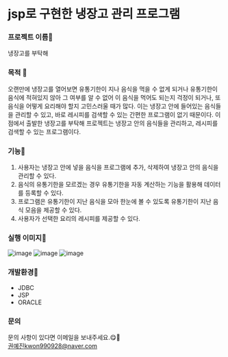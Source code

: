 # jsp로 구현한 냉장고 관리 프로그램

### 프로젝트 이름🧡   
냉장고를 부탁해

### 목적 💛   
오랜만에 냉장고를 열어보면 유통기한이 지나 음식을 먹을 수 없게 되거나 유통기한이 음식에 적혀있지 않아 그 여부를 알 수 없어 이 음식을 먹어도 되는지 걱정이 되거나, 또 음식을 어떻게 요리해야 할지 고민스러울 때가 많다. 이는 냉장고 안에 들어있는 음식들을 관리할 수 있고, 바로 레시피를 검색할 수 있는 간편한 프로그램이 없기 때문이다. 이점에서 출발한 냉장고를 부탁해 프로젝트는 냉장고 안의 음식들을 관리하고, 레시피를 검색할 수 있는 프로그램이다.

### 기능💚  
1. 사용자는 냉장고 안에 넣을 음식을 프로그램에 추가, 삭제하여 냉장고 안의 음식을 관리할 수 있다. 
2. 음식의 유통기한을 모르겠는 경우 유통기한을 자동 계산하는 기능을 활용해 데이터를 등록할 수 있다. 
3. 프로그램은 유통기한이 지난 음식을 모아 한눈에 볼 수 있도록 유통기한이 지난 음식 모음을 제공할 수 있다.
4. 사용자가 선택한 요리의 레시피를 제공할 수 있다. 
    

### 실행 이미지💙   

![image](https://user-images.githubusercontent.com/62542277/103279916-5fad6d00-4a12-11eb-8039-fa2bd0f13b3b.png)
![image](https://user-images.githubusercontent.com/62542277/103280033-b2872480-4a12-11eb-8ed1-fc0cfe809221.png)
![image](https://user-images.githubusercontent.com/62542277/103280196-21647d80-4a13-11eb-98b8-3f0efbf8c426.png)


   

### 개발환경💜  
- JDBC
- JSP
- ORACLE
 
    
### 문의  
문의 사항이 있다면 이메일을 보내주세요.😋🥰  
권예진kwon990928@naver.com  

